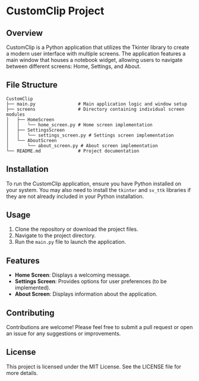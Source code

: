 # CustomClip Project

## Overview
CustomClip is a Python application that utilizes the Tkinter library to create a modern user interface with multiple screens. The application features a main window that houses a notebook widget, allowing users to navigate between different screens: Home, Settings, and About.

## File Structure
```
CustomClip
├── main.py                # Main application logic and window setup
├── screens                # Directory containing individual screen modules
│   ├── HomeScreen
│   │   └── home_screen.py # Home screen implementation
│   ├── SettingsScreen
│   │   └── settings_screen.py # Settings screen implementation
│   └── AboutScreen
│       └── about_screen.py # About screen implementation
└── README.md              # Project documentation
```

## Installation
To run the CustomClip application, ensure you have Python installed on your system. You may also need to install the `tkinter` and `sv_ttk` libraries if they are not already included in your Python installation.

## Usage
1. Clone the repository or download the project files.
2. Navigate to the project directory.
3. Run the `main.py` file to launch the application.

## Features
- **Home Screen**: Displays a welcoming message.
- **Settings Screen**: Provides options for user preferences (to be implemented).
- **About Screen**: Displays information about the application.

## Contributing
Contributions are welcome! Please feel free to submit a pull request or open an issue for any suggestions or improvements.

## License
This project is licensed under the MIT License. See the LICENSE file for more details.